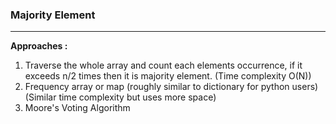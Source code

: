 ### **Majority Element**
---

**Approaches :**
1. Traverse the whole array and count each elements occurrence, if it exceeds n/2 times then it is majority element. (Time complexity O(N))
2. Frequency array or map (roughly similar to dictionary for python users) (Similar time complexity but uses more space)
3. Moore's Voting Algorithm